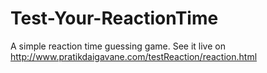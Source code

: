 # Test-Your-ReactionTime
A simple reaction time guessing game.
See it live on http://www.pratikdaigavane.com/testReaction/reaction.html
